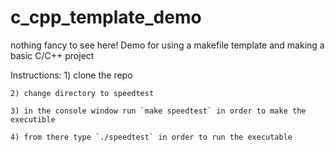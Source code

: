 # c_cpp_template_demo
nothing fancy to see here! Demo for using a makefile template and making a basic C/C++ project


Instructions:
    1) clone the repo
    
    2) change directory to speedtest
    
    3) in the console window run `make speedtest` in order to make the executible 
    
    4) from there type `./speedtest` in order to run the executable 
